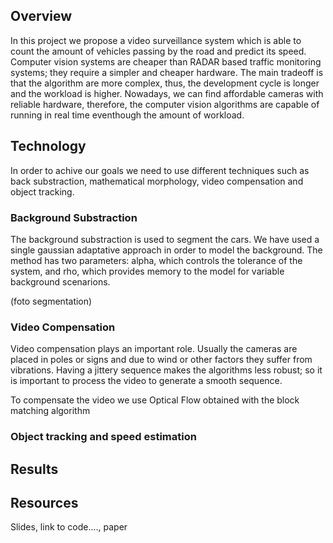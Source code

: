 ## Overview
In this project we propose a video surveillance system which is able to count the amount of vehicles passing by the road and predict its speed. Computer vision systems are cheaper than RADAR based traffic monitoring systems; they require a simpler and cheaper hardware. The main tradeoff is that the algorithm are more complex, thus, the development cycle is longer and the workload is higher. Nowadays, we can find affordable cameras with reliable hardware, therefore, the computer vision algorithms are capable of running in real time eventhough the amount of workload.

## Technology
In order to achive our goals we need to use different techniques such as back substraction, mathematical morphology, video compensation and object tracking.

### Background Substraction
The background substraction is used to segment the cars. We have used a single gaussian adaptative approach in order to model the background. The method has two parameters: alpha, which controls the tolerance of the system, and rho, which provides memory to the model for variable background scenarions.

(foto segmentation)

### Video Compensation
Video compensation plays an important role. Usually the cameras are placed in poles or signs and due to wind or other factors they suffer from vibrations. Having a jittery sequence makes the algorithms less robust; so it is important to process the video to generate a smooth sequence.

To compensate the video we use Optical Flow obtained with the block matching algorithm


### Object tracking and speed estimation

## Results

## Resources
Slides, link to code...., paper
